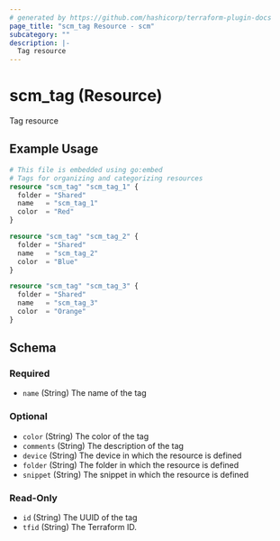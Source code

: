 ```yaml
---
# generated by https://github.com/hashicorp/terraform-plugin-docs
page_title: "scm_tag Resource - scm"
subcategory: ""
description: |-
  Tag resource
---
```


# scm_tag (Resource)

Tag resource

## Example Usage

```terraform
# This file is embedded using go:embed
# Tags for organizing and categorizing resources
resource "scm_tag" "scm_tag_1" {
  folder = "Shared"
  name   = "scm_tag_1"
  color  = "Red"
}

resource "scm_tag" "scm_tag_2" {
  folder = "Shared"
  name   = "scm_tag_2"
  color  = "Blue"
}

resource "scm_tag" "scm_tag_3" {
  folder = "Shared"
  name   = "scm_tag_3"
  color  = "Orange"
}
```

<!-- schema generated by tfplugindocs -->
## Schema

### Required

- `name` (String) The name of the tag

### Optional

- `color` (String) The color of the tag
- `comments` (String) The description of the tag
- `device` (String) The device in which the resource is defined
- `folder` (String) The folder in which the resource is defined
- `snippet` (String) The snippet in which the resource is defined

### Read-Only

- `id` (String) The UUID of the tag
- `tfid` (String) The Terraform ID.
